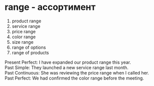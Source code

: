 # range - ассортимент

1. product range
2. service range
3. price range
4. color range
5. size range
6. range of options
7. range of products

Present Perfect: I have expanded our product range this year.  
Past Simple: They launched a new service range last month.  
Past Continuous: She was reviewing the price range when I called her.  
Past Perfect: We had confirmed the color range before the meeting.
